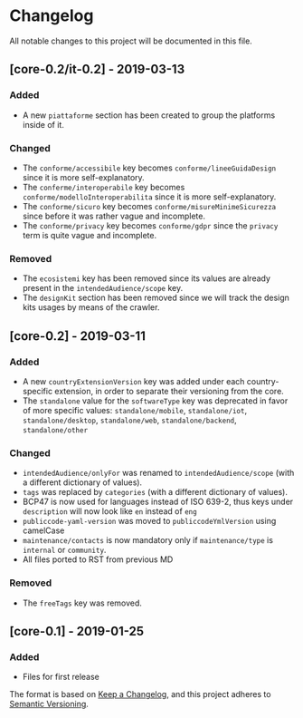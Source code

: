 # Changelog
All notable changes to this project will be documented in this file.

## [core-0.2/it-0.2] - 2019-03-13
### Added
- A new `piattaforme` section has been created to group the platforms inside of
  it.

### Changed
- The `conforme/accessibile` key becomes `conforme/lineeGuidaDesign` since it
  is more self-explanatory.
- The `conferme/interoperabile` key becomes `conforme/modelloInteroperabilita`
  since it is more self-explanatory.
- The `conforme/sicuro` key becomes `conforme/misureMinimeSicurezza` since
  before it was rather vague and incomplete.
- The `conforme/privacy` key becomes `conforme/gdpr` since the `privacy` term
  is quite vague and incomplete.

### Removed
- The `ecosistemi` key has been removed since its values are already present in
  the `intendedAudience/scope` key.
- The `designKit` section has been removed since we will track the design kits
  usages by means of the crawler.

## [core-0.2] - 2019-03-11
### Added
- A new `countryExtensionVersion` key was added under each country-specific extension, in order to separate their versioning from the core.
- The `standalone` value for the `softwareType` key was deprecated in favor of more specific values: `standalone/mobile`, `standalone/iot`, `standalone/desktop`, `standalone/web`, `standalone/backend`, `standalone/other`

### Changed
- `intendedAudience/onlyFor` was renamed to `intendedAudience/scope` (with a different dictionary of values).
- `tags` was replaced by `categories` (with a different dictionary of values).
- BCP47 is now used for languages instead of ISO 639-2, thus keys under `description` will now look like `en` instead of `eng`
- `publiccode-yaml-version` was moved to `publiccodeYmlVersion` using camelCase
- `maintenance/contacts` is now mandatory only if `maintenance/type` is `internal` or `community`.
- All files ported to RST from previous MD

### Removed
- The `freeTags` key was removed.

## [core-0.1] - 2019-01-25
### Added
- Files for first release

The format is based on [Keep a Changelog](https://keepachangelog.com/en/1.0.0/),
and this project adheres to [Semantic Versioning](https://semver.org/spec/v2.0.0.html).

